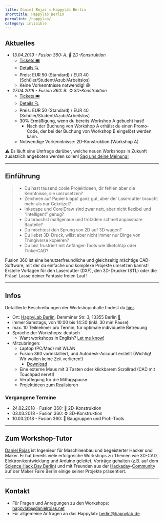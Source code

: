 ```yaml
---
title: Daniel Rojas × Happylab Berlin
shorttitle: Happylab Berlin
permalink: /happylab/
category: invisible
---
```


## Aktuelles

* *13.04.2019 - Fusion 360: A. 📐 2D-Konstruktion*
  * [Tickets 🎟](https://www.eventbrite.com/e/fusion-360-workshop-2d-konstruktion-tickets-59287062199)
  * [Details 🔍](/happylab/details)
  * Preis: EUR 50 (Standard) / EUR 40 (Schüler/Student/Azubi/Arbeitslos)
  * Keine Vorkenntnisse notwendig! 😃
* *27.04.2019 - Fusion 360: B. ⚙️ 3D-Konstruktion*
  * [Tickets 🎟](https://www.eventbrite.com/e/fusion-360-workshop-3d-konstruktion-tickets-59287182559)
  * [Details 🔍](/happylab/details)
  * Preis: EUR 50 (Standard) / EUR 40 (Schüler/Student/Azubi/Arbeitslos)
  * 30% Ermäßigung, wenn du bereits Workshop A gebucht hast!
     * Nach der Buchung von Workshop A erhälst du einen Promo-Code, der bei der Buchung von Workshop B eingelöst werden kann.
  * Notwendige Vorkenntnisse: 2D-Konstruktion (Workshop A)

⚠️ Es läuft eine Umfrage darüber,
welche neuen Workshops in Zukunft zusätzlich angeboten werden sollen! [Sag uns deine Meinung!](/happylab/poll)

---

## Einführung

> * Du hast tausend coole Projektideen, dir fehlen aber die Kenntnisse, sie umzusetzen?
> * Zeichnen auf Papier klappt ganz gut, aber der Lasercutter braucht mehr als nur Gekritzel?
> * Inkscape und CorelDraw sind zwar nett, aber nicht flexibel und “intelligent” genug?
> * Du brauchst maßgenaue und trotzdem schnell anpassbare Bauteile?
> * Du möchtest den Sprung von 2D auf 3D wagen?
> * Du liebst 3D-Druck, willst aber nicht immer nur Dinge von Thingiverse kopieren?
> * Du bist frustriert mit Anfänger-Tools wie SketchUp oder TinkerCAD?

Fusion 360 ist eine benutzerfreundliche und gleichzeitig mächtige CAD-Software, mit der du einfache und komplexe Projekte umsetzen kannst!
Erstelle Vorlagen für den Lasercutter (DXF), den 3D-Drucker (STL) oder die Fräse!
Lasse deiner Fantasie freien Lauf!

---

## Infos

Detaillierte Beschreibungen der Workshopinhalte findest du [hier](/happylab/details).

* Ort: [HappyLab Berlin](https://happylab.de/de_ber/home),
  Demminer Str. 3, 13355 Berlin [📍](https://goo.gl/maps/6sKdnXERwa32)
* immer Samstags, von 10:00 bis 14:30 (inkl. 30 min Pause)
* max. 10 Teilnehmer pro Termin, für optimale individuelle Betreuung
* Sprache der Workshops: deutsch
  * Want workshops in English? [Let me know!](/happylab/poll)
* Mitzubringen:
  * Laptop (PC/Mac) mit WLAN
  * Fusion 360 vorinstalliert, und Autodesk-Account erstellt (Wichtig! Wir wollen keine Zeit verlieren!)
    * [Download](https://www.autodesk.de/products/fusion-360/overview)
  * Eine externe Maus mit 3 Tasten oder klickbarem Scrollrad (CAD mit Touchpad nervt!)
  * Verpflegung für die Mittagspause
  * Projektideen zum Realisieren


### Vergangene Termine

* 24.02.2018 - Fusion 360: 📐 2D-Konstruktion
* 03.03.2018 - Fusion 360: ⚙️ 3D-Konstruktion
* 10.03.2018 - Fusion 360: 🔩 Baugruppen und Profi-Tools

---

## Zum Workshop-Tutor

[Daniel Rojas](http://danielrojas.net) ist Ingenieur für Maschinenbau und begeisterter Hacker und Maker. Er hat bereits viele erfolgreiche Workshops zu Themen wie 3D-CAD, Elektronikentwicklung und Arduino geleitet, Vorträge gehalten (z.B. auf dem [Science Hack Day Berlin](http://berlin.sciencehackday.org/)) und mit Freunden aus der [Hackaday](http://hackaday.com)-[Community](http://hackaday.io) auf der Maker Faire Berlin einige seiner Projekte präsentiert.

---

## Kontakt

* Für Fragen und Anregungen zu den Workshops:
  <happylab@danielrojas.net>
* Für allgemeine Anfragen an das Happylab:
  <berlin@happylab.de>

